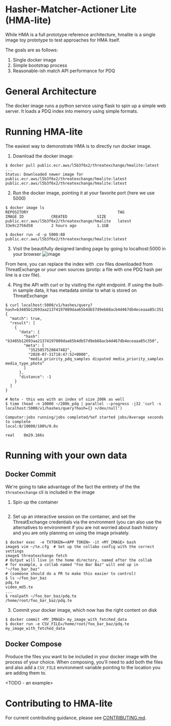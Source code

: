 # Hasher-Matcher-Actioner Lite (HMA-lite)

While HMA is a full prototype reference architecture, hmalite is a single image toy prototype to test approaches for HMA itself. 

The goals are as follows:
1. Single docker image
2. Simple bootstrap process
3. Reasonable-ish match API performance for PDQ

# General Architecture
The docker image runs a python service using flask to spin up a simple web server. It loads a PDQ index into memory using simple formats.

# Running HMA-lite
The easiest way to demonstrate HMA is to directly run docker image.

1. Download the docker image:
```
$ docker pull public.ecr.aws/l5b3f6x2/threatexchange/hmalite:latest
...
Status: Downloaded newer image for public.ecr.aws/l5b3f6x2/threatexchange/hmalite:latest
public.ecr.aws/l5b3f6x2/threatexchange/hmalite:latest
```
2. Run the docker image, pointing it at your favorite port (here we use 5000)
```
$ docker image ls
REPOSITORY                                       TAG                 IMAGE ID            CREATED             SIZE
public.ecr.aws/l5b3f6x2/threatexchange/hmalite   latest              33e9c2756d58        2 hours ago         1.1GB

$ docker run -d -p 5000:80 public.ecr.aws/l5b3f6x2/threatexchange/hmalite:latest
```
3. Visit the beautifully designed landing page by going to localhost:5000 in your browser
![image](https://user-images.githubusercontent.com/1654004/109725464-0a065580-7b66-11eb-9b61-a817d2b536d8.png)

From here, you can replace the index with .csv files downloaded from ThreatExchange or your own sources (protip: a file with one PDQ hash per line is a csv file).

4. Ping the API with curl or by visiting the right endpoint. If using the built-in sample data, it has metadata similar to what is stored on ThreatExchange
```
$ curl localhost:5000/v1/hashes/query?hash=b3485b12693aa21374197089daa65b4db57d9eb68acb4d467db4eceaaa85c351
{
  "match": true,
  "result": [
    {
      "data": {
        "hash": "b3485b12693aa21374197089daa65b4db57d9eb68acb4d467db4eceaaa85c350",
        "meta": [
          "3525057520847482",
          "2020-07-31T18:47:52+0000",
          "media_priority_pdq_samples disputed media_priority_samples media_type_photo"
        ]
      },
      "distance": -1
    }
  ]
}

# Note - this was with an index of size 200k as well
$ time (head -n 10000 ~/200k_pdq | parallel --progress -j32 'curl -s localhost:5000/v1/hashes/query?hash={} >/dev/null')

Computer:jobs running/jobs completed/%of started jobs/Average seconds to complete
local:0/10000/100%/0.0s

real    0m29.166s
```
# Running with your own data
## Docker Commit
We're going to take advantage of the fact the entirety of the the `threatexchange` cli is included in the image
1. Spin up the container
```
```
2. Set up an interactive session on the container, and set the ThreatExchange credentials via the environment (you can also use the alternatives to environment if you are not worried about bash history and you are only planning on using the image privately.
```
$ docker exec  -e TXTOKEN=<APP TOKEN> -it <MY_IMAGE> bash
image$ vim ~/te.cfg  # Set up the collabo config with the correct settings
image$ threatexchange fetch
# Output will live in the home directory, named after the collab
# for example, a collab named "Foo Bar Baz" will end up in "~/foo_bar_baz"
# (someone should do a PR to make this easier to control)
$ ls ~/foo_bar_baz
pdq.te
video_md5.te
...
$ realpath ~/foo_bar_baz/pdq.te
/home/root/foo_bar_baz/pdq.te
```
3. Commit your docker image, which now has the right content on disk
```
$ docker commit <MY_IMAGE> my_image_with_fetched_data
$ docker run -e CSV_FILE=/home/root/foo_bar_baz/pdq.te my_image_with_fetched_data 
```

## Docker Compose
Produce the files you want to be included in your docker image with the process of your choice.
When composing, you'll need to add both the files and also add a `CSV_FILE` environment variable pointing to the location you are adding them to.

<TODO - an example>

# Contributing to HMA-lite
For current contributing guidance, please see [CONTRIBUTING.md](CONTRIBUTING.md).
